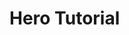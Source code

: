 # Hero Tutorial
<!--
NOTE: This page should contain:
- Hero Project: Showcase for Ethereal Engine's development tools and workflows.
- Guide: Teaches a new user how to program the Hero Project and be comfortable with EE project development.
- Segue: Lead the user into the Developer Manual
-->
<!-- _This guide will teach you how to get started programming with Ethereal Engine using Typescript._  -->
<!-- TODO: Add intro text as a mdx partial, instead of linking to the other page -->


<!--
TODO: Technical Explanation about xrengine.config.ts

Sketch:
As you can see, we are declaring a function that will `import` our `./src/Hello.ts` file.  
The engine will call this function when our project is loaded, and our file is declaring an `export default async function`.  
Loading the configuration file will call its `worldInjection` function, which will in turn import our file,  
and therefore let the engine know about the `worldInjection` function that we have declared in our code.  
-->


<!--
TODO:
## Intermediate tutorial:
Input
Simulation
Animation
Presentation
-->

